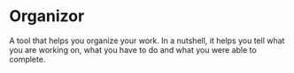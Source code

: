 # Organizor
A tool that helps you organize your work. In a nutshell, it helps you tell what you are working on, what you have to do and what you were able to complete.
